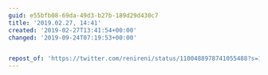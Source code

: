 ```yaml
---
guid: e55bfb08-69da-49d3-b27b-189d29d430c7
title: '2019.02.27, 14:41'
created: '2019-02-27T13:41:54+00:00'
changed: '2019-09-24T07:19:53+00:00'


repost_of: 'https://twitter.com/renireni/status/1100488978741055488?s=19'
---
```


